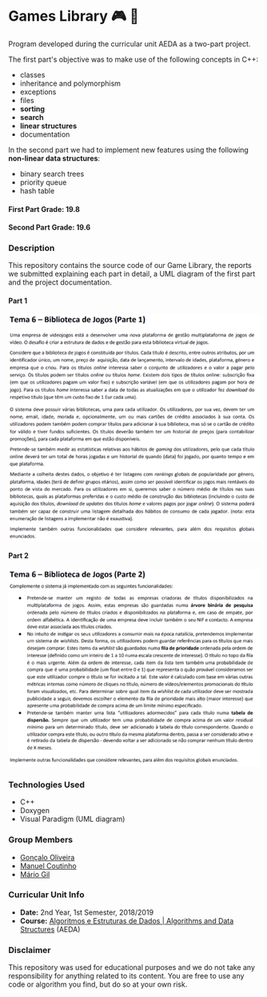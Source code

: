 # Games Library :video_game:  :file_folder:

Program developed during the curricular unit AEDA as a two-part project.

The first part's objective was to make use of the following concepts in C++: 
* classes
* inheritance and polymorphism
* exceptions
* files
* **sorting**
* **search**
* **linear structures**
* documentation

In the second part we had to implement new features using the following **non-linear data structures**:
* binary search trees
* priority queue
* hash table

#### **First Part Grade: 19.8**
#### **Second Part Grade: 19.6**

### Description
This repository contains the source code of our Game Library, the reports we submitted explaining each part in detail, a UML diagram of the first part and the project documentation.

#### Part 1
![Part 1](https://github.com/GambuzX/Games_Library/raw/master/img/games_library_specification_1.png "Part 1")

#### Part 2
![Part 2](https://github.com/GambuzX/Games_Library/raw/master/img/games_library_specification_2.png "Part 2")


### Technologies Used
* C++
* Doxygen
* Visual Paradigm (UML diagram)

### Group Members
* [Gonçalo Oliveira](https://github.com/Goncalo101 "Goncalo101")
* [Manuel Coutinho](https://github.com/ManelCoutinho "ManelCoutinho")
* [Mário Gil](https://github.com/GambuzX "GambuzX")

### Curricular Unit Info
* **Date:** 2nd Year, 1st Semester, 2018/2019
* **Course:** [Algoritmos e Estruturas de Dados | Algorithms and Data Structures](https://sigarra.up.pt/feup/en/UCURR_GERAL.FICHA_UC_VIEW?pv_ocorrencia_id=419991 "AEDA") (AEDA)

### Disclaimer
This repository was used for educational purposes and we do not take any responsibility for anything related to its content. You are free to use any code or algorithm you find, but do so at your own risk.
